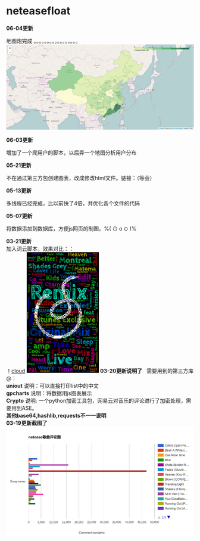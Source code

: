 # neteasefloat
**06-04更新**

地图炮完成 。。。。。。。。。。。。。。。。。
![green_you](data_file/green_you.png)



**06-03更新**

增加了一个爬用户的脚本，以后弄一个地图分析用户分布


**05-21更新**

不在通过第三方包创建图表，改成修改html文件。链接：（等会）  

**05-13更新**

多线程已经完成，比以前快了4倍，并优化各个文件的代码

**05-07更新**

将数据添加到数据库，方便js网页的制图。%( ⊙ o ⊙ )%


**03-21更新**  
加入词云脚本，效果对比：：    
！[cloud](data_file/some.jpg) ![cloud2](data_file/songnamecloud.png)
**03-20更新说明了**  
需要用到的第三方库  
@：  
**uniout** 说明：可以直接打印list中的中文  
**gpcharts** 说明：将数据用js图表展示  
**Crypto** 说明: 一个python加密工具包，网易云对音乐的评论进行了加密处理，需要用到ASE。  
**其他base64,hashlib,requests不一一说明**  
**03-19更新截图了**
![float](data_file/float.png "test")
